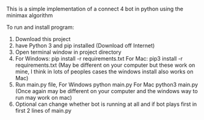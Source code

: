 This is a simple implementation of a connect 4 bot in python using the minimax algorithm

To run and install program:

1. Download this project
2. have Python 3 and pip installed (Download off Internet)
3. Open terminal window in project directory
4. For Windows: pip install -r requirements.txt For Mac: pip3 install -r requirements.txt (May be different on your computer but these work on mine, I think in lots of peoples cases the windows install also works on Mac)
5. Run main.py file, For Windows python main.py For Mac python3 main.py (Once again may be different on your computer and the windows way to run may work on mac)
6. Optional can change whether bot is running at all and if bot plays first in first 2 lines of main.py
